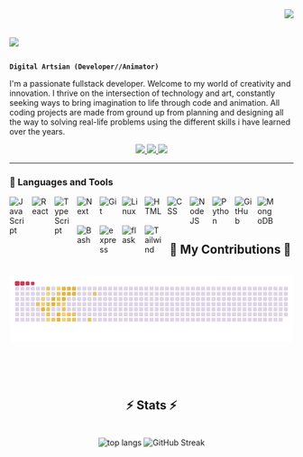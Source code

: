 <img src="https://visitor-badge.laobi.icu/badge?page_id=tewodrosAe.tewodrosAe"  align='right'/>

<h1 align="left">
    <img src="https://readme-typing-svg.herokuapp.com/?font=Georgia&weight=700&duration=1000&pause=100&color=C7395F&size=35&vCenter=true&width=500&height=70&duration=4000&lines=Hi+There!+🌟;🤹+Tewodros+Yiheyis+Here!" />
</h1>

**`Digital Artsian (Developer//Animator)`**

I'm a passionate fullstack developer. Welcome to my world of creativity and innovation. I thrive on the intersection of technology and art, constantly seeking ways to bring imagination to life through code and animation.
All coding projects are made from ground up from planning and designing all the way to solving real-life problems using the different skills i have learned over the years.


<div align="center"> 
  <a href="mailto:tewodrosaemiro@gmail.com">
    <img src="https://img.shields.io/badge/Gmail-030303?style=for-the-badge&logo=gmail&logoColor=red" />
  </a>
  <a href="https://www.linkedin.com/in/tewodros-yiheyis/" target="_blank">
    <img src="https://img.shields.io/badge/LinkedIn-2077B5?style=for-the-badge&logo=linkedin&logoColor=white" target="_blank" />
  </a>
  <a href="https://tewodrosae.github.io/Portfolio/" target="_blank">
     <img src="https://img.shields.io/badge/Portfolio-B73BFE?style=for-the-badge&logo=Vaadin&logoColor=white" target="_blank" /> <!-- sqlite, safari, google-chrome are other good icon options -->
  </a>
</div>

---

### 🧰 Languages and Tools
<div>
<img align="left" alt="JavaScript" width="30px" style="padding-right:10px;" src="https://cdn.jsdelivr.net/gh/devicons/devicon/icons/javascript/javascript-plain.svg" />
<img align="left" alt="React" width="30px" style="padding-right:10px;" src="https://cdn.jsdelivr.net/gh/devicons/devicon/icons/react/react-original.svg" />
<img align="left" alt="TypeScript" width="30px" style="padding-right:10px;" src="https://cdn.jsdelivr.net/gh/devicons/devicon/icons/typescript/typescript-plain.svg" />
<img align="left" alt="Next" width="30px" style="padding-right:10px;" src="https://cdn.jsdelivr.net/gh/devicons/devicon/icons/nextjs/nextjs-original.svg" />
<img align="left" alt="Git" width="30px" style="padding-right:10px;" src="https://cdn.jsdelivr.net/gh/devicons/devicon/icons/git/git-original.svg" />
<img align="left" alt="Linux" width="30px" style="padding-right:10px;" src="https://cdn.jsdelivr.net/gh/devicons/devicon/icons/linux/linux-original.svg" />
<img align="left" alt="HTML" width="30px" style="padding-right:10px;" src="https://cdn.jsdelivr.net/gh/devicons/devicon/icons/html5/html5-plain.svg" />
<img align="left" alt="CSS" width="30px" style="padding-right:10px;" src="https://cdn.jsdelivr.net/gh/devicons/devicon/icons/css3/css3-plain.svg" />
<img align="left" alt="NodeJS" width="30px" style="padding-right:10px;" src="https://cdn.jsdelivr.net/gh/devicons/devicon/icons/nodejs/nodejs-original.svg" />
<img align="left" alt="Python" width="30px" style="padding-right:10px;" src="https://cdn.jsdelivr.net/gh/devicons/devicon/icons/python/python-plain.svg" />
<img align="left" alt="GitHub" width="30px" style="padding-right:10px;" src="https://cdn.jsdelivr.net/gh/devicons/devicon/icons/github/github-original.svg" />
<img align="left" alt="MongoDB" width="30px" style="padding-right:10px;" src="https://cdn.jsdelivr.net/gh/devicons/devicon/icons/mongodb/mongodb-original.svg" />
<img align="left" alt="Bash" width="30px" style="padding-right:10px;" src="https://cdn.jsdelivr.net/gh/devicons/devicon/icons/bash/bash-original.svg" />
<img align="left" alt="express" width="30px" style="padding-right:10px;" src="https://cdn.jsdelivr.net/gh/devicons/devicon/icons/express/express-original.svg" />
<img align="left" alt="flask" width="30px" style="padding-right:10px;" src="https://cdn.jsdelivr.net/gh/devicons/devicon/icons/flask/flask-original.svg" />
<img align="left" alt="Tailwind" width="30px" style="padding-right:10px;" src="https://cdn.jsdelivr.net/gh/devicons/devicon/icons/tailwindcss/tailwindcss-plain.svg" />
<br/>
<br/>
<br/>
</div>


<div align="center">
  <h2>🐍 My Contributions 🐍</h2>
  <br>
  <img alt="snake eating my contributions" src="https://raw.githubusercontent.com/tewodrosAe/tewodrosAe/output/github-contribution-grid-snake.gif?color_snake=#C7395F&color_dots=#DED4E8,#E8BA40,#000,#E8BA40,#E8BA40" />
  
  <br/><br/><br/>
</div>

<h2 align="center">⚡ Stats ⚡</h2>
<br>
<div align=center>
  <img width=325 align="center" src="https://github-readme-stats.vercel.app/api/top-langs/?username=tewodrosAe&hide=HTML&langs_count=8&layout=compact&theme=react&border_radius=10&size_weight=0.5&count_weight=0.5&exclude_repo=github-readme-stats" alt="top langs" />
  <img align="center" src="https://streak-stats.demolab.com?user=tewodrosAe&theme=tokyonight" alt="GitHub Streak" />
</div>
